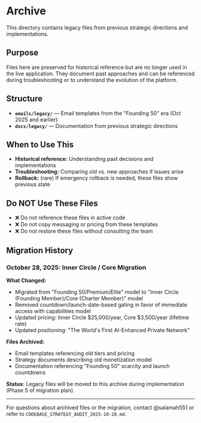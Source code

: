 # Archive

This directory contains legacy files from previous strategic directions and implementations.

## Purpose

Files here are preserved for historical reference but are no longer used in the live application. They document past approaches and can be referenced during troubleshooting or to understand the evolution of the platform.

## Structure

- **`emails/legacy/`** — Email templates from the "Founding 50" era (Oct 2025 and earlier)
- **`docs/legacy/`** — Documentation from previous strategic directions

## When to Use This

- **Historical reference:** Understanding past decisions and implementations
- **Troubleshooting:** Comparing old vs. new approaches if issues arise
- **Rollback:** (rare) If emergency rollback is needed, these files show previous state

## Do NOT Use These Files

- ❌ Do not reference these files in active code
- ❌ Do not copy messaging or pricing from these templates
- ❌ Do not restore these files without consulting the team

## Migration History

### October 28, 2025: Inner Circle / Core Migration

**What Changed:**
- Migrated from "Founding 50/Premium/Elite" model to "Inner Circle (Founding Member)/Core (Charter Member)" model
- Removed countdown/launch-date-based gating in favor of immediate access with capabilities model
- Updated pricing: Inner Circle $25,000/year, Core $3,500/year (lifetime rate)
- Updated positioning: "The World's First AI-Enhanced Private Network"

**Files Archived:**
- Email templates referencing old tiers and pricing
- Strategy documents describing old monetization model
- Documentation referencing "Founding 50" scarcity and launch countdowns

**Status:** Legacy files will be moved to this archive during implementation (Phase 5 of migration plan).

---

For questions about archived files or the migration, contact @salamah551 or refer to `CODEBASE_STRATEGY_AUDIT_2025-10-28.md`.
